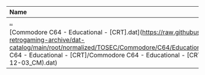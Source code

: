 |Name|Size|
|:---|---:|
|[..](../index.html)|DIR|
|[Commodore C64 - Educational - [CRT].dat](https://raw.githubusercontent.com/open-retrogaming-archive/dat-catalog/main/root/normalized/TOSEC/Commodore/C64/Educational/[CRT]/Commodore C64 - Educational - [CRT]/Commodore C64 - Educational - [CRT] (TOSEC-v2022-12-03_CM).dat)|42502|
